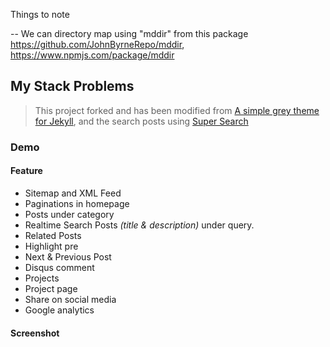 Things to note

-- We can directory map using "mddir" from this package https://github.com/JohnByrneRepo/mddir, https://www.npmjs.com/package/mddir



## My Stack Problems

> This project forked and has been modified from [A simple grey theme for Jekyll](https://github.com/liamsymonds/simplygrey-jekyll), and the search posts using [Super Search](https://github.com/chinchang/super-search)

### Demo
<!-- * [https://agusmakmun.github.io](https://agusmakmun.github.io) -->

#### Feature

* Sitemap and XML Feed
* Paginations in homepage
* Posts under category
* Realtime Search Posts _(title & description)_ under query.
* Related Posts
* Highlight pre
* Next & Previous Post
* Disqus comment
* Projects
* Project page
* Share on social media
* Google analytics

#### Screenshot

<!-- ![Screenshot Post Page](https://raw.githubusercontent.com/agusmakmun/agusmakmun.github.io/master/static/img/screenshot-post-page.png  "Screenshot Post Page") -->
